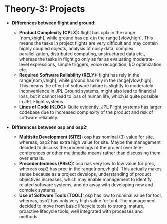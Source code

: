 # Theory-3: Projects
*	**Differences between flight and ground:**
	*	**Product Complexity (CPLX):** flight has cplx in the range [nom,xhigh], while ground has cplx in the range [vlow,high]. This means the tasks in project flights are very difficult and may contain highly coupled objects, analysis of noisy data, complex parallelization, distributed computing, unstructured data etc., whereas the tasks in flight go only as far as evaluating moderate-level expressions, simple triggers, voice recognition, I/O optimization etc.
	*	**Required Software Reliability (RELY):** flight has rely in the range[nom,vhigh], while ground has rely in the range[vlow,high]. This means the effect of software failure is slightly to moderately inconvenience in JPL Ground systems, might also lead to financial loss, but it cannot lead to loss of human life, which is quite possible in JPL Flight systems.
	*	**Lines of Code (KLOC):** Quite evidently, JPL Flight systems has larger codebase due to increased complexity of the product and risk of software reliability.

*	**Differences between osp and osp2:**
	*	**Multisite Development (SITE):** osp has nominal (3) value for site, whereas, osp2 has extra high value for site. Maybe the management decided to discuss the proceedings of the 	project over tele-conferences or other multimedia means rather than discussing them over emails.
	*	**Precedentedness (PREC):** osp has very low to low value for prec, whereas osp2 has prec in the range[nom,vhigh]. This actually makes sense because as a project develops, understanding of product objectives increases, which may enable management to identify related software systems, and do away with developing new and complex systems.
	*	**Use of Software Tools (TOOL):** osp has low to nominal value for tool, whereas, osp2 has only very high value for tool. The management decided to move from basic lifecycle tools to strong, mature, proactive lifecycle tools, well integrated with processes and methods.


